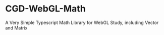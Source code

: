 # CGD-WebGL-Math
A Very Simple Typescript Math Library for WebGL Study, including Vector and Matrix
